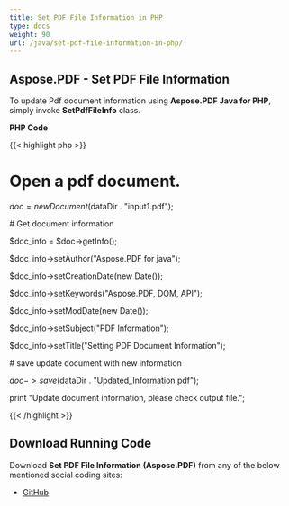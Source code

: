 ```yaml
---
title: Set PDF File Information in PHP
type: docs
weight: 90
url: /java/set-pdf-file-information-in-php/
---
```


## **Aspose.PDF - Set PDF File Information**
To update Pdf document information using **Aspose.PDF Java for PHP**, simply invoke **SetPdfFileInfo** class.

**PHP Code**

{{< highlight php >}}

 # Open a pdf document.

$doc = new Document($dataDir . "input1.pdf");

\# Get document information

$doc_info = $doc->getInfo();

$doc_info->setAuthor("Aspose.PDF for java");

$doc_info->setCreationDate(new Date());

$doc_info->setKeywords("Aspose.PDF, DOM, API");

$doc_info->setModDate(new Date());

$doc_info->setSubject("PDF Information");

$doc_info->setTitle("Setting PDF Document Information");

\# save update document with new information

$doc->save($dataDir . "Updated_Information.pdf");

print "Update document information, please check output file.";


{{< /highlight >}}
## **Download Running Code**
Download **Set PDF File Information (Aspose.PDF)** from any of the below mentioned social coding sites:

- [GitHub](https://github.com/aspose-pdf/Aspose.PDF-for-Java/blob/master/Plugins/Aspose_Pdf_Java_for_PHP/src/Aspose/Pdf/WorkingWithDocumentObject/SetPdfFileInfo.php)
